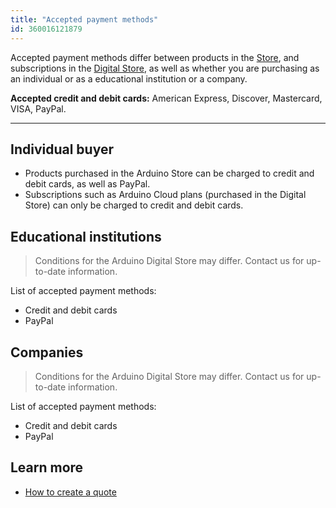 ```yaml
---
title: "Accepted payment methods"
id: 360016121879
---
```


Accepted payment methods differ between products in the [Store](https://store.arduino.cc/), and subscriptions in the [Digital Store](https://store.arduino.cc/digital/), as well as whether you are purchasing as an individual or as a educational institution or a company.

**Accepted credit and debit cards:** American Express, Discover, Mastercard, VISA, PayPal.

---

## Individual buyer

* Products purchased in the Arduino Store can be charged to credit and debit cards, as well as PayPal.
* Subscriptions such as Arduino Cloud plans (purchased in the Digital Store) can only be charged to credit and debit cards.

## Educational institutions

> Conditions for the Arduino Digital Store may differ. Contact us for up-to-date information.

List of accepted payment methods:

* Credit and debit cards
* PayPal

## Companies

> Conditions for the Arduino Digital Store may differ. Contact us for up-to-date information.

List of accepted payment methods:

* Credit and debit cards
* PayPal

## Learn more

* [How to create a quote](https://support.arduino.cc/hc/en-us/articles/360022125620)
